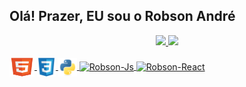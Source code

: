 ## Olá! Prazer, EU sou o Robson André

<div align="center">
  <a href="https://github.com/Robson-oliveiraa">
  <img height="180em" src="https://github-readme-stats.vercel.app/api?username=Robson-oliveiraa&show_icons=true&theme=dracula&include_all_commits=true&count_private=true"/>
  <img height="180em" src="https://github-readme-stats.vercel.app/api/top-langs/?username=Robson-oliveiraa&layout=compact&langs_count=7&theme=dracula"/>
</div>
  
<div style="display: inline_block"><br>
  <img align="center" alt="Robson-HTML" height="30" width="40" src="https://raw.githubusercontent.com/devicons/devicon/master/icons/html5/html5-original.svg">
  <img align="center" alt="Robson-CSS" height="30" width=Robson src="https://raw.githubusercontent.com/devicons/devicon/master/icons/css3/css3-original.svg">
  <img align="center" alt="Robson-Python" height="30" wiRobson40" src="https://raw.githubusercontent.com/devicons/devicon/master/icons/python/python-original.svg">
  <img align="center" alt="Robson-Js" height="30" width="40" Robsonsrc="https://raw.githubusercontent.com/devicons/devicon/master/icons/javascript/javascript-plain.svg">
  <img align="center" alt="Robson-React" height="30" width="4Robsonsrc="https://raw.githubusercontent.com/devicons/devicon/master/icons/react/react-original.svg">
</div>
  
